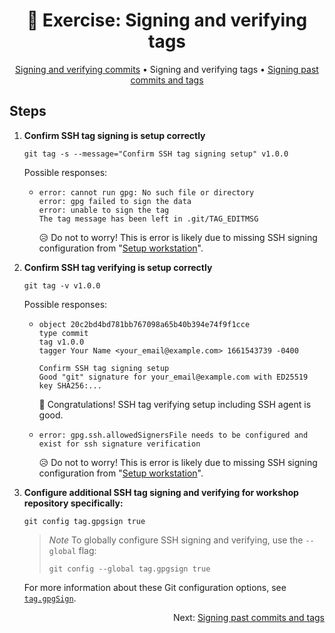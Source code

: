 <h1 align="center">&#127890; Exercise: Signing and verifying tags</h1>

<p align="center">
  <a href="sign-verify-commits.md">Signing and verifying commits</a> •  
  Signing and verifying tags •  
  <a href="sign-past-commits-tags.md">Signing past commits and tags</a>
</p>

## Steps

1. **Confirm SSH tag signing is setup correctly**

   ```shell
   git tag -s --message="Confirm SSH tag signing setup" v1.0.0
   ```

   Possible responses:

   - ```
     error: cannot run gpg: No such file or directory
     error: gpg failed to sign the data
     error: unable to sign the tag
     The tag message has been left in .git/TAG_EDITMSG
     ```

     :disappointed_relieved: Do not to worry!  This is error is likely due to missing SSH signing configuration from "<a href="setup-workstation.md">Setup workstation</a>".

1. **Confirm SSH tag verifying is setup correctly**

   ```shell
   git tag -v v1.0.0
   ```

   Possible responses:

   - ```
     object 20c2bd4bd781bb767098a65b40b394e74f9f1cce
     type commit
     tag v1.0.0
     tagger Your Name <your_email@example.com> 1661543739 -0400
     
     Confirm SSH tag signing setup
     Good "git" signature for your_email@example.com with ED25519 key SHA256:...
     ```

     :partying_face: Congratulations!  SSH tag verifying setup including SSH agent is good.

   - ```
     error: gpg.ssh.allowedSignersFile needs to be configured and exist for ssh signature verification
     ```

     :disappointed_relieved: Do not to worry!  This is error is likely due to missing SSH signing configuration from "<a href="setup-workstation.md">Setup workstation</a>".

1. **Configure additional SSH tag signing and verifying for workshop repository specifically:**

   ```shell
   git config tag.gpgsign true
   ```

   > *Note*
   > To globally configure SSH signing and verifying, use the `--global` flag:
   >
   > ```shell
   > git config --global tag.gpgsign true
   > ```

   For more information about these Git configuration options, see [`tag.gpgSign`][man-git-config-taggpgsign].

<p align="right">
  Next: <a href="sign-past-commits-tags.md">Signing past commits and tags</a>
</p>

[man-git-config-taggpgsign]: https://git-scm.com/docs/git-config#Documentation/git-config.txt-taggpgSign
